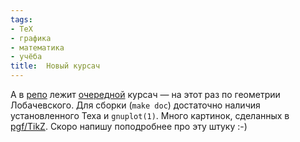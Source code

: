 ```yaml
---
tags:
- TeX
- графика
- математика
- учёба
title:  Новый курсач
---
```


А в [репо][] лежит [очередной][] курсач — на этот раз по геометрии
Лобачевского. Для сборки (`make doc`) достаточно наличия установленного
Теха и `gnuplot(1)`. Много картинок, сделанных в [pgf/TikZ][]. Скоро
напишу поподробнее про эту штуку :-)

  [репо]: /web/20080616141828/http://sphinx.net.ru:80/hg/term-paper-hypergeom/
  [очередной]: /web/20080616141828/http://sphinx.net.ru:80/blog/entry/396
  [pgf/TikZ]: https://web.archive.org/web/20080616141828/http://www.ctan.org/tex-archive/help/Catalogue/entries/pgf.html